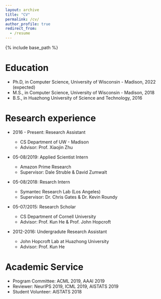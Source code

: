```yaml
---
layout: archive
title: "CV"
permalink: /cv/
author_profile: true
redirect_from:
  - /resume
---
```


{% include base_path %}

Education
======
* Ph.D, in Computer Science, University of Wisconsin - Madison, 2022 (expected)
* M.S., in Computer Science, University of Wisconsin - Madison, 2018
* B.S., in Huazhong University of Science and Technology, 2016

Research experience
======
* 2016 - Present: Research Assistant
  * CS Department of UW - Madison
  * Advisor: Prof. Xiaojin Zhu

* 05-08/2019: Applied Scientist Intern
  * Amazon Prime Research
  * Supervisor: Dale Struble & David Zumwalt

* 05-08/2018: Resarch Intern
  * Symantec Research Lab (Los Angeles)
  * Supervisor: Dr. Chris Gates & Dr. Kevin Roundy

* 05-07/2015: Research Scholar
  * CS Department of Cornell University
  * Advisor: Prof. Kun He & Prof. John Hopcroft

* 2012-2016: Undergradute Research Assistant
  * John Hopcroft Lab at Huazhong University
  * Advisor: Prof. Kun He

Academic Service
======
* Program Committee: ACML 2019, AAAI 2019
* Reviewer: NeurIPS 2019, ICML 2019, AISTATS 2019
* Student Volunteer: AISTATS 2018

